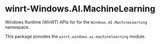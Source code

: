<!-- warning: Please don't edit this file. It was automatically generated. -->

# winrt-Windows.AI.MachineLearning

Windows Runtime (WinRT) APIs for for the `Windows.AI.MachineLearning` namespace.

This package provides the `winrt.windows.ai.machinelearning` module.
